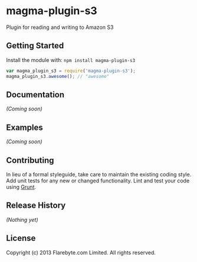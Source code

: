 # magma-plugin-s3

Plugin for reading and writing to Amazon S3

## Getting Started
Install the module with: `npm install magma-plugin-s3`

```javascript
var magma_plugin_s3 = require('magma-plugin-s3');
magma_plugin_s3.awesome(); // "awesome"
```

## Documentation
_(Coming soon)_

## Examples
_(Coming soon)_

## Contributing
In lieu of a formal styleguide, take care to maintain the existing coding style. Add unit tests for any new or changed functionality. Lint and test your code using [Grunt](http://gruntjs.com/).

## Release History
_(Nothing yet)_

## License
Copyright (c) 2013 Flarebyte.com Limited.
All rights reserved.
